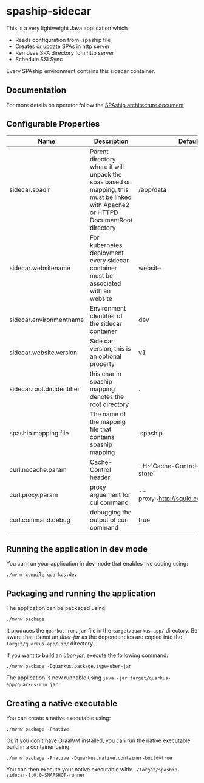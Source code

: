 # spaship-sidecar

This is a very lightweight Java application which

* Reads configuration from .spaship file
* Creates or update SPAs in http server
* Removes SPA directory fom http server
* Schedule SSI Sync

Every SPAship environment contains this sidecar container.

## Documentation

For more details on operator follow the [SPAship architecture document](https://spaship.io#sidecar)

## Configurable Properties

| Name                        | Description                                                                                                                        | Default value                             
|-----------------------------|------------------------------------------------------------------------------------------------------------------------------------|-------------------------------------------|
| sidecar.spadir              | Parent directory where it will unpack the spas based on mapping, this must be linked with Apache2 or HTTPD  DocumentRoot directory | /app/data                                 |
| sidecar.websitename         | For kubernetes deployment every sidecar container must be associated with an website                                               | website                                   |
| sidecar.environmentname     | Environment identifier of the sidecar container                                                                                    | dev                                       |
| sidecar.website.version     | Side car version, this is an optional property                                                                                     | v1                                        |
| sidecar.root.dir.identifier | this char in spaship mapping denotes the root directory                                                                            | .                                         |
| spaship.mapping.file        | The name of the mapping file that contains spaship mapping                                                                         | .spaship                                  |
| curl.nocache.param          | Cache-Control header                                                                                                               | -H~'Cache-Control: no-cache, no-store'    |
| curl.proxy.param            | proxy arguement for cul command                                                                                                    | --proxy~http://squid.corp.redhat.com:3128 |
| curl.command.debug          | debugging the output of curl command                                                                                               | true                                      |

## Running the application in dev mode

You can run your application in dev mode that enables live coding using:

```shell script
./mvnw compile quarkus:dev
```

## Packaging and running the application

The application can be packaged using:

```shell script
./mvnw package
```

It produces the `quarkus-run.jar` file in the `target/quarkus-app/` directory. Be aware that it’s not an _über-jar_ as
the dependencies are copied into the `target/quarkus-app/lib/` directory.

If you want to build an _über-jar_, execute the following command:

```shell script
./mvnw package -Dquarkus.package.type=uber-jar
```

The application is now runnable using `java -jar target/quarkus-app/quarkus-run.jar`.

## Creating a native executable

You can create a native executable using:

```shell script
./mvnw package -Pnative
```

Or, if you don't have GraalVM installed, you can run the native executable build in a container using:

```shell script
./mvnw package -Pnative -Dquarkus.native.container-build=true
```

You can then execute your native executable with: `./target/spaship-sidecar-1.0.0-SNAPSHOT-runner`

